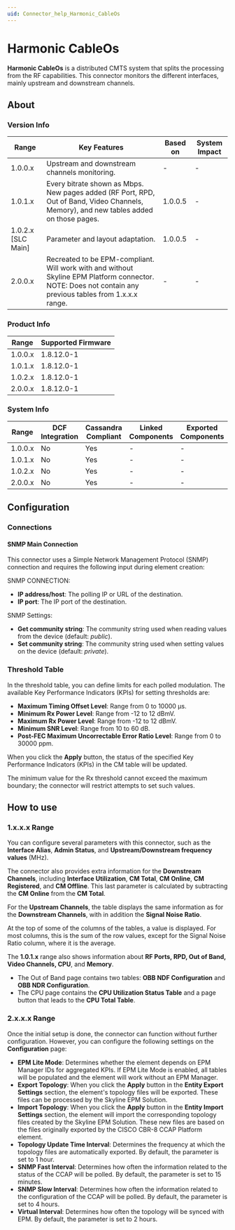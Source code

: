 ```yaml
---
uid: Connector_help_Harmonic_CableOs
---
```


# Harmonic CableOs

**Harmonic CableOs** is a distributed CMTS system that splits the processing from the RF capabilities. This connector monitors the different interfaces, mainly upstream and downstream channels.

## About

### Version Info

| Range | Key Features | Based on | System Impact |
|--|--|--|--|
| 1.0.0.x | Upstream and downstream channels monitoring. | - | - |
| 1.0.1.x | Every bitrate shown as Mbps. New pages added (RF Port, RPD, Out of Band, Video Channels, Memory), and new tables added on those pages. | 1.0.0.5 | - |
| 1.0.2.x [SLC Main] | Parameter and layout adaptation. | 1.0.0.5 | - |
| 2.0.0.x | Recreated to be EPM-compliant. Will work with and without Skyline EPM Platform connector. NOTE: Does not contain any previous tables from 1.x.x.x range. | - | - |

### Product Info

| Range     | Supported Firmware     |
|-----------|------------------------|
| 1.0.0.x   | 1.8.12.0-1             |
| 1.0.1.x   | 1.8.12.0-1             |
| 1.0.2.x   | 1.8.12.0-1             |
| 2.0.0.x   | 1.8.12.0-1             |

### System Info

| Range     | DCF Integration     | Cassandra Compliant     | Linked Components     | Exported Components     |
|-----------|---------------------|-------------------------|-----------------------|-------------------------|
| 1.0.0.x   | No                  | Yes                     | -                     | -                       |
| 1.0.1.x   | No                  | Yes                     | -                     | -                       |
| 1.0.2.x   | No                  | Yes                     | -                     | -                       |
| 2.0.0.x   | No                  | Yes                     | -                     | -                       |

## Configuration

### Connections

#### SNMP Main Connection

This connector uses a Simple Network Management Protocol (SNMP) connection and requires the following input during element creation:

SNMP CONNECTION:

- **IP address/host**: The polling IP or URL of the destination.
- **IP port**: The IP port of the destination.

SNMP Settings:

- **Get community string**: The community string used when reading values from the device (default: *public*).
- **Set community string**: The community string used when setting values on the device (default: *private*).

### Threshold Table

In the threshold table, you can define limits for each polled modulation. The available Key Performance Indicators (KPIs) for setting thresholds are:

- **Maximum Timing Offset Level**: Range from 0 to 10000 µs.
- **Minimum Rx Power Level**: Range from -12 to 12 dBmV.
- **Maximum Rx Power Level**: Range from -12 to 12 dBmV.
- **Minimum SNR Level**: Range from 10 to 60 dB.
- **Post-FEC Maximum Uncorrectable Error Ratio Level**: Range from 0 to 30000 ppm.

When you click the **Apply** button, the status of the specified Key Performance Indicators (KPIs) in the CM table will be updated.

The minimum value for the Rx threshold cannot exceed the maximum boundary; the connector will restrict attempts to set such values.

## How to use

### 1.x.x.x Range

You can configure several parameters with this connector, such as the **Interface Alias**, **Admin Status**, and **Upstream/Downstream frequency values** (MHz).

The connector also provides extra information for the **Downstream Channels**, including **Interface Utilization**, **CM Total**, **CM Online**, **CM Registered**, and **CM Offline**. This last parameter is calculated by subtracting the **CM Online** from the **CM Total**.

For the **Upstream Channels**, the table displays the same information as for the **Downstream Channels**, with in addition the **Signal Noise Ratio**.

At the top of some of the columns of the tables, a value is displayed. For most columns, this is the sum of the row values, except for the Signal Noise Ratio column, where it is the average.

The **1.0.1.x** range also shows information about **RF Ports, RPD, Out of Band, Video Channels, CPU**, and **Memory**.

- The Out of Band page contains two tables: **OBB NDF Configuration** and **OBB NDR Configuration**.
- The CPU page contains the **CPU Utilization Status Table** and a page button that leads to the **CPU Total Table**.

### 2.x.x.x Range

Once the initial setup is done, the connector can function without further configuration. However, you can configure the following settings on the **Configuration** page:

- **EPM Lite Mode**: Determines whether the element depends on EPM Manager IDs for aggregated KPIs. If EPM Lite Mode is enabled, all tables will be populated and the element will work without an EPM Manager.
- **Export Topology**: When you click the **Apply** button in the **Entity Export Settings** section, the element's topology files will be exported. These files can be processed by the Skyline EPM Solution.
- **Import Topology**: When you click the **Apply** button in the **Entity Import Settings** section, the element will import the corresponding topology files created by the Skyline EPM Solution. These new files are based on the files originally exported by the CISCO CBR-8 CCAP Platform element.
- **Topology Update Time Interval**: Determines the frequency at which the topology files are automatically exported. By default, the parameter is set to 1 hour.
- **SNMP Fast Interval**: Determines how often the information related to the status of the CCAP will be polled. By default, the parameter is set to 15 minutes.
- **SNMP Slow Interval**: Determines how often the information related to the configuration of the CCAP will be polled. By default, the parameter is set to 4 hours.
- **Virtual Interval**: Determines how often the topology will be synced with EPM. By default, the parameter is set to 2 hours.

